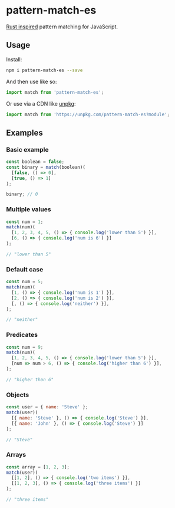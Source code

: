 # pattern-match-es

[Rust inspired](https://doc.rust-lang.org/book/ch18-03-pattern-syntax.html) pattern matching for JavaScript.

## Usage

Install:

```bash
npm i pattern-match-es --save
```

And then use like so:

```js
import match from 'pattern-match-es';
```

Or use via a CDN like [unpkg](https://unpkg.com/pattern-match-es?module):

```js
import match from 'https://unpkg.com/pattern-match-es?module';
```

## Examples

### Basic example

```js
const boolean = false;
const binary = match(boolean)(
  [false, () => 0],
  [true, () => 1]
);

binary; // 0
```

### Multiple values

```js
const num = 1;
match(num)(
  [1, 2, 3, 4, 5, () => { console.log('lower than 5') }],
  [6, () => { console.log('num is 6') }]
);

// "lower than 5"
```

### Default case

```js
const num = 5;
match(num)(
  [1, () => { console.log('num is 1') }],
  [2, () => { console.log('num is 2') }],
  [, () => { console.log('neither') }],
);

// "neither"
```

### Predicates

```js
const num = 9;
match(num)(
  [1, 2, 3, 4, 5, () => { console.log('lower than 5') }],
  [num => num > 6, () => { console.log('higher than 6') }],
);

// "higher than 6"
```

### Objects

```js
const user = { name: 'Steve' };
match(user)(
  [{ name: 'Steve' }, () => { console.log('Steve') }],
  [{ name: 'John' }, () => { console.log('Steve') }]
);

// "Steve"
```

### Arrays

```js
const array = [1, 2, 3];
match(user)(
  [[1, 2], () => { console.log('two items') }],
  [[1, 2, 3], () => { console.log('three items') }]
);

// "three items"
```
